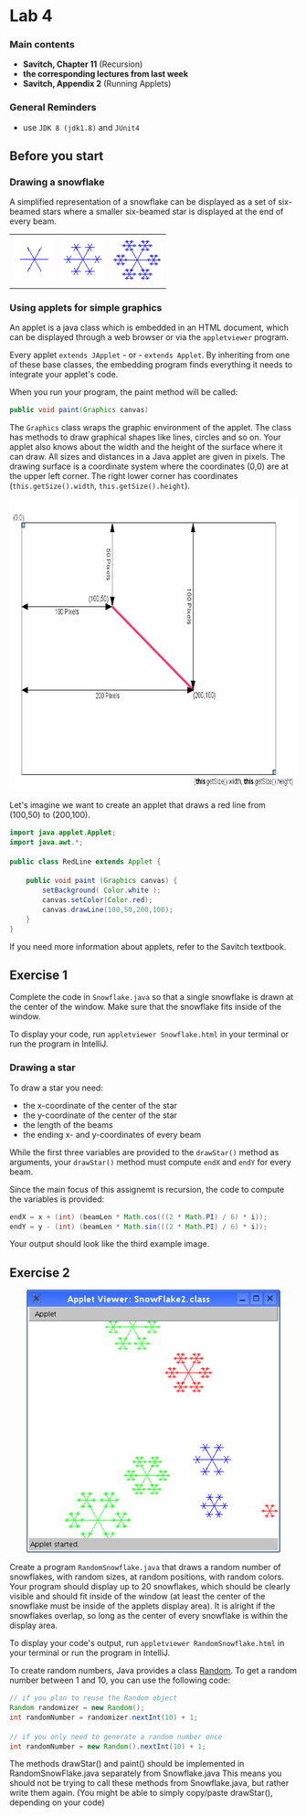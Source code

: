 # Lab 4

### Main contents
- **Savitch, Chapter 11** (Recursion)
- **the corresponding lectures from last week**
- **Savitch, Appendix 2** (Running Applets)

### General Reminders
- use `JDK 8 (jdk1.8)` and `JUnit4`

## Before you start

### Drawing a snowflake
A simplified representation of a snowflake can be displayed as a set of six-beamed 
stars where a smaller six-beamed star is displayed at the end of every beam.

<table><tr>
<td border="0"><img src="img/flake1.gif" width="71" height="73" border="0"></td>
<td border="0"><img src="img/flake2.gif" width="71" height="73" border="0"></td>
<td border="0"><img src="img/flake3.gif" width="90" height="85" border="0"></td>
</tr></table>

### Using applets for simple graphics
An applet is a java class which is embedded in an HTML document, which can be displayed 
through a web browser or via the `appletviewer` program.

Every applet `extends JApplet` - or - `extends Applet`. By inheriting from one of 
these 
base classes, the embedding program finds everything it needs to integrate your 
applet's code.

When you run your program, the paint method will be called:

~~~java
public void paint(Graphics canvas)
~~~

The `Graphics` class wraps the graphic environment of the applet. The class has methods to draw graphical shapes like lines, circles and so on. Your applet also knows about the width and the height of the surface where it can draw. All sizes and distances in a 
Java applet are given in pixels. The drawing surface is a coordinate system where the 
coordinates (0,0) are at the upper left corner. The right lower corner has coordinates 
(`this.getSize().width`, `this.getSize().height`).

<img src="img/line-coordinate.gif" width="771" height="511" border="0" alt="Line example">

Let's imagine we want to create an applet that draws a red line from (100,50) to (200,100).

~~~java
import java.applet.Applet;
import java.awt.*;

public class RedLine extends Applet {

    public void paint (Graphics canvas) {
        setBackground( Color.white );
        canvas.setColor(Color.red);
        canvas.drawLine(100,50,200,100);
    }
}
~~~

If you need more information about applets, refer to the Savitch textbook.

## Exercise 1
Complete the code in `Snowflake.java` so that a single snowflake is drawn at the center 
of the window. Make sure that the snowflake fits inside of the window.

To display your code, run `appletviewer Snowflake.html` in your terminal or 
run the program in IntelliJ.

### Drawing a star
To draw a star you need:
- the x-coordinate of the center of the star
- the y-coordinate of the center of the star
- the length of the beams
- the ending x- and y-coordinates of every beam

While the first three variables are provided to the `drawStar()` method as arguments, 
your `drawStar()` method must compute `endX` and `endY` for every beam.

Since the main focus of this assignemt is recursion, the code to compute the variables 
is provided:

~~~java
endX = x + (int) (beamLen * Math.cos(((2 * Math.PI) / 6) * i));	
endY = y - (int) (beamLen * Math.sin(((2 * Math.PI) / 6) * i));
~~~

Your output should look like the third example image.


## Exercise 2

<img src="img/snowflake2.png" width="444" height="460" border="0" hspace="30" alt="">

Create a program `RandomSnowflake.java` that draws a random number of snowflakes, with 
random sizes, at random positions, with random colors. Your program should display up 
to 20 snowflakes, which should be clearly 
visible and should fit inside of the window (at least the center of the snowflake must 
be inside of the applets display area). It is alright if the snowflakes overlap, so long as the center
of every snowflake is within the display area.

To display your code's output,  run `appletviewer RandomSnowflake.html` in your 
terminal or run the program in IntelliJ.

To create random numbers, Java provides a class 
[Random](https://docs.oracle.com/javase/8/docs/api/java/util/Random.html). To get a 
random number between 1 and 10, you can use the following code:

~~~java
// if you plan to reuse the Random object
Random randomizer = new Random();
int randomNumber = randomizer.nextInt(10) + 1;

// if you only need to generate a random number once
int randomNumber = new Random().nextInt(10) + 1;
~~~

The methods drawStar() and paint() should be implemented in RandomSnowFlake.java separately from Snowflake.java
This means you should not be trying to call these methods from Snowflake.java, but rather write them again. 
(You might be able to simply copy/paste drawStar(), depending on your code)


